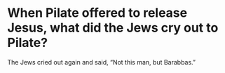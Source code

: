 # When Pilate offered to release Jesus, what did the Jews cry out to Pilate?

The Jews cried out again and said, “Not this man, but Barabbas.”
